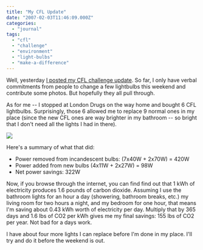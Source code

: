 ```yaml
---
title: "My CFL Update"
date: "2007-02-03T11:46:09.000Z"
categories: 
  - "journal"
tags: 
  - "cfl"
  - "challenge"
  - "environment"
  - "light-bulbs"
  - "make-a-difference"
---
```


Well, yesterday [I posted my CFL challenge update](http://www.migratorynerd.com/archives/264). So far, I only have verbal commitments from people to change a few lightbulbs this weekend and contribute some photos. But hopefully they all pull through.

As for me -- I stopped at London Drugs on the way home and bought 6 CFL lightbulbs. Surprisingly, those 6 allowed me to replace 9 normal ones in my place (since the new CFL ones are way brighter in my bathroom -- so bright that I don't need all the lights I had in there).

![](http://farm1.static.flickr.com/148/378215333_eeab532262.jpg?v=0)

Here's a summary of what that did:

- Power removed from incandescent bulbs: (7x40W + 2x70W) = 420W
- Power added from new bulbs (4x11W + 2x27W) = 98W
- Net power savings: 322W

Now, if you browse through the internet, you can find find out that 1 kWh of electricity produces 1.6 pounds of carbon dioxide. Assuming I use the bathroom lights for an hour a day (showering, bathroom breaks, etc.) my living room for two hours a night, and my bedroom for one hour, that means I'm saving about 0.43 kWh worth of electricity per day. Multiply that by 365 days and 1.6 lbs of CO2 per kWh gives me my final savings: 155 lbs of CO2 per year. Not bad for a days work.

I have about four more lights I can replace before I'm done in my place. I'll try and do it before the weekend is out.
